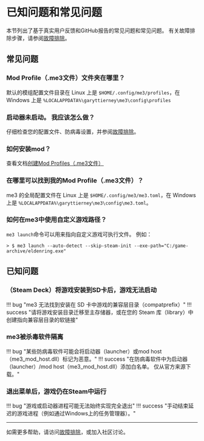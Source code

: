 # 已知问题和常见问题

本节列出了基于真实用户反馈和GitHub报告的常见问题和常见问题。 有关故障排除步骤，请参阅[故障排除](troubleshooting.md)。

## 常见问题

### Mod Profile（.me3文件）文件夹在哪里？

默认的模组配置文件目录在 Linux 上是 `$HOME/.config/me3/profiles`，在 Windows 上是 `%LOCALAPPDATA%\garyttierney\me3\config\profiles`

### 启动器未启动。 我应该怎么做？

仔细检查您的配置文件、防病毒设置，并参阅[故障排除](troubleshooting.md)。

### 如何安装mod？

查看文档[创建Mod Profiles（.me3文件）](./creating-mod-profiles.md)

### 在哪里可以找到我的Mod Profile（.me3文件）？

me3 的全局配置文件在 Linux 上是 `$HOME/.config/me3/me3.toml`，在 Windows 上是 `%LOCALAPPDATA%\garyttierney\me3\config\me3.toml`。

### 如何在me3中使用自定义游戏路径？

`me3 launch`命令可以用来指向自定义游戏可执行文件。 例如：

```shell
> $ me3 launch --auto-detect --skip-steam-init --exe-path="C:/game-archive/eldenring.exe"
```

## 已知问题

### （Steam Deck）将游戏安装到SD卡后，游戏无法启动

!!! bug "me3 无法找到安装在 SD 卡中游戏的兼容层目录（compatprefix）"
!!! success "请将游戏安装目录迁移至主存储器，或在您的 Steam 库（library）中创建指向兼容层目录的软链接"

### me3被杀毒软件隔离

!!! bug "某些防病毒软件可能会将启动器（launcher）或mod host（me3_mod_host.dll）标记为恶意。"
!!! success "在防病毒软件中为启动器（launcher）/mod host（me3_mod_host.dll）添加白名单。 仅从官方来源下载。"

### 退出菜单后，游戏仍在Steam中运行

!!! bug "游戏或启动器进程可能无法始终实现完全退出"
!!! success "手动结束延迟的游戏进程（例如通过Windows上的任务管理器）。"

---

如需更多帮助，请访问[故障排除](troubleshooting.md)，或加入社区讨论。
